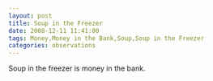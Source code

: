 ```yaml
---
layout: post
title: Soup in the Freezer
date: 2008-12-11 11:41:00
tags: Money,Money in the Bank,Soup,Soup in the Freezer
categories: observations
---
```


Soup in the freezer is money in the bank.

